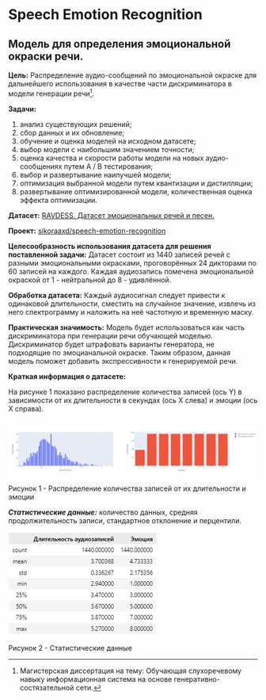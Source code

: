 # Speech Emotion Recognition
## Модель для определения эмоциональной окраски речи.

**Цель:** Распределение аудио-сообщений по эмоциональной окраске для дальнейшего использования в качестве части дискриминатора в модели генерации речи[^1].

**Задачи:**
1.	анализ существующих решений;
2.	сбор данных и их обновление;
3.	обучение и оценка моделей на исходном датасете;
4.	выбор модели с наибольшим значением точности;
5.	оценка качества и скорости работы модели на новых аудио-сообщениях путем A / B тестирования;
6.	выбор и развертывание наилучшей модели;
7.	оптимизация выбранной модели путем квантизации и дистилляции;
8.	развертывание оптимизированной модели, количественная оценка эффекта оптимизации.

**Датасет:** [RAVDESS. Датасет эмоциональных речей и песен.](https://zenodo.org/record/1188976#.ZFdujSPP1hH)

**Проект:** [sikoraaxd/speech-emotion-recognition](https://github.com/sikoraaxd/speech-emotion-recognition)

**Целесообразность использования датасета для решения поставленной задачи:** Датасет состоит из 1440 записей речей с разными эмоциональными окрасками, проговорённых 24 дикторами по 60 записей на каждого. Каждая аудиозапись помечена эмоциональной окраской от 1 - нейтральной до 8 - удивлённой.

**Обработка датасета:** Каждый аудиосигнал следует привести к одинаковой длительности, сместить на случайное значение, извлечь из него спектрограмму и наложить на неё частотную и временную маску.

**Практическая значимость:** Модель будет использоваться как часть дискриминатора при генерации речи обучающей моделью. Дискриминатор будет штрафовать варианты генератора, не подходящие по эмоцианальной окраске. Таким образом, данная модель поможет добавить экспрессивности к генерируемой речи.

**Краткая информация о датасете:** 

На рисунке 1 показано распределение количества записей (ось Y) в зависимости от их длительности в секундах (ось X слева) и эмоции (ось X cправа).

![Распределение количества записей от их длительности](./assets/charts/duration-count-hist.png)

Рисунок 1 - Распределение количества записей от их длительности и эмоции

***Статистические данные:*** количество данных, средняя продолжительность записи, стандартное отклонение и перцентили.

![Статистические данные](./assets/charts/dataset-stats.png)

Рисунок 2 - Статистические данные

[^1]: Магистерская диссертация на тему: Обучающая слухоречевому навыку информационная система на основе генеративно-состязательной сети.
